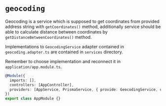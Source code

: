 # `geocoding`

Geocoding is a service which is supposed to get coordinates from provided address string with `getCoordinates()` method,
additionally service should be able to calculate distance between coordinates by `getDistanceBetweenCoordinates()`
method.

Implementations to `GeocodingService` adapter contained in `geocoding.adapter.ts` are contained in `services` directory.

Remember to choose implementation and reconnect it in `application/app.module.ts`.

```ts
@Module({
  imports: [],
  controllers: [AppController],
  providers: [AppService, PrismaService, { provide: GeocodingService, useClass: MockGeocodingService }],
})
export class AppModule {}
```
